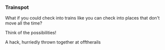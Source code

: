 ### Trainspot

What if you could check into trains like you can check into places that don't move all the time?

Think of the possibilities!

A hack, hurriedly thrown together at offtherails